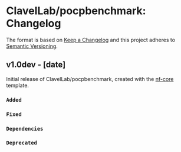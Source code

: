 # ClavelLab/pocpbenchmark: Changelog

The format is based on [Keep a Changelog](https://keepachangelog.com/en/1.0.0/)
and this project adheres to [Semantic Versioning](https://semver.org/spec/v2.0.0.html).

## v1.0dev - [date]

Initial release of ClavelLab/pocpbenchmark, created with the [nf-core](https://nf-co.re/) template.

### `Added`

### `Fixed`

### `Dependencies`

### `Deprecated`
